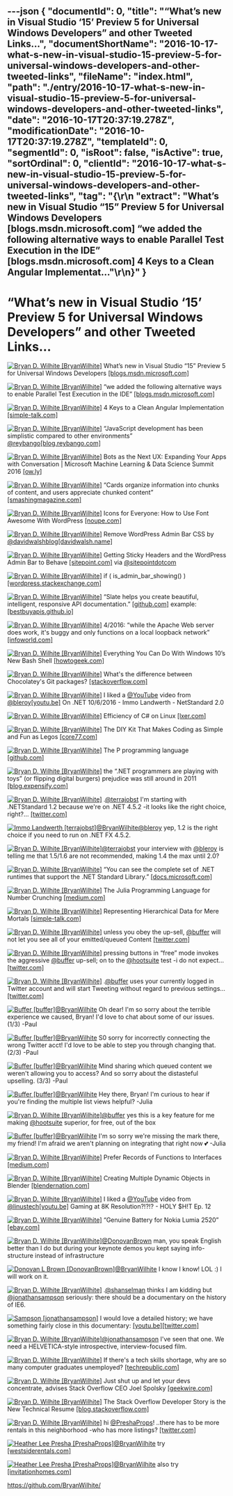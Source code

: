 ---json
{
  "documentId": 0,
  "title": "“What’s new in Visual Studio ‘15’ Preview 5 for Universal Windows Developers” and other Tweeted Links…",
  "documentShortName": "2016-10-17-what-s-new-in-visual-studio-15-preview-5-for-universal-windows-developers-and-other-tweeted-links",
  "fileName": "index.html",
  "path": "./entry/2016-10-17-what-s-new-in-visual-studio-15-preview-5-for-universal-windows-developers-and-other-tweeted-links",
  "date": "2016-10-17T20:37:19.278Z",
  "modificationDate": "2016-10-17T20:37:19.278Z",
  "templateId": 0,
  "segmentId": 0,
  "isRoot": false,
  "isActive": true,
  "sortOrdinal": 0,
  "clientId": "2016-10-17-what-s-new-in-visual-studio-15-preview-5-for-universal-windows-developers-and-other-tweeted-links",
  "tag": "{\r\n  \"extract\": \"What’s new in Visual Studio “15” Preview 5 for Universal Windows Developers [blogs.msdn.microsoft.com] “we added the following alternative ways to enable Parallel Test Execution in the IDE” [blogs.msdn.microsoft.com] 4 Keys to a Clean Angular Implementat...\"\r\n}"
}
---

# “What’s new in Visual Studio ‘15’ Preview 5 for Universal Windows Developers” and other Tweeted Links…

[<img alt="Bryan D. Wilhite [BryanWilhite]" src="https://songhay.blob.core.windows.net/shared-social-twitter/BryanWilhite.jpeg">](http://songhayblog.azurewebsites.net/ "Bryan D. Wilhite [BryanWilhite]") What’s new in Visual Studio “15” Preview 5 for Universal Windows Developers [[blogs.msdn.microsoft.com]](https://blogs.msdn.microsoft.com/visualstudio/2016/10/06/whats-new-in-visual-studio-15-preview-5-for-universal-windows-developers/)

[<img alt="Bryan D. Wilhite [BryanWilhite]" src="https://songhay.blob.core.windows.net/shared-social-twitter/BryanWilhite.jpeg">](http://songhayblog.azurewebsites.net/ "Bryan D. Wilhite [BryanWilhite]") “we added the following alternative ways to enable Parallel Test Execution in the IDE” [[blogs.msdn.microsoft.com]](https://blogs.msdn.microsoft.com/visualstudioalm/2016/10/10/parallel-test-execution/)

[<img alt="Bryan D. Wilhite [BryanWilhite]" src="https://songhay.blob.core.windows.net/shared-social-twitter/BryanWilhite.jpeg">](http://songhayblog.azurewebsites.net/ "Bryan D. Wilhite [BryanWilhite]") 4 Keys to a Clean Angular Implementation [[simple-talk.com]](https://www.simple-talk.com/dotnet/net-development/4-keys-clean-angular-implementation/)

[<img alt="Bryan D. Wilhite [BryanWilhite]" src="https://songhay.blob.core.windows.net/shared-social-twitter/BryanWilhite.jpeg">](http://songhayblog.azurewebsites.net/ "Bryan D. Wilhite [BryanWilhite]") “JavaScript development has been simplistic compared to other environments” [@reybango](http://twitter.com/reybango)[[blog.reybango.com]](http://blog.reybango.com/2016/10/07/you-cant-get-comfortable-in-web-development-anymore/)

[<img alt="Bryan D. Wilhite [BryanWilhite]" src="https://songhay.blob.core.windows.net/shared-social-twitter/BryanWilhite.jpeg">](http://songhayblog.azurewebsites.net/ "Bryan D. Wilhite [BryanWilhite]") Bots as the Next UX: Expanding Your Apps with Conversation | Microsoft Machine Learning & Data Science Summit 2016 [[ow.ly]](https://channel9.msdn.com/Events/Machine-Learning-and-Data-Sciences-Conference/Data-Science-Summit-2016/MSDSS14)

[<img alt="Bryan D. Wilhite [BryanWilhite]" src="https://songhay.blob.core.windows.net/shared-social-twitter/BryanWilhite.jpeg">](http://songhayblog.azurewebsites.net/ "Bryan D. Wilhite [BryanWilhite]") “Cards organize information into chunks of content, and users appreciate chunked content” [[smashingmagazine.com]](https://www.smashingmagazine.com/2016/10/designing-card-based-user-interfaces/)

[<img alt="Bryan D. Wilhite [BryanWilhite]" src="https://songhay.blob.core.windows.net/shared-social-twitter/BryanWilhite.jpeg">](http://songhayblog.azurewebsites.net/ "Bryan D. Wilhite [BryanWilhite]") Icons for Everyone: How to Use Font Awesome With WordPress [[noupe.com]](http://www.noupe.com/wordpress/font-awesome-wordpress-99088.html)

[<img alt="Bryan D. Wilhite [BryanWilhite]" src="https://songhay.blob.core.windows.net/shared-social-twitter/BryanWilhite.jpeg">](http://songhayblog.azurewebsites.net/ "Bryan D. Wilhite [BryanWilhite]") Remove WordPress Admin Bar CSS by [@davidwalshblog](http://twitter.com/davidwalshblog)[[davidwalsh.name]](https://davidwalsh.name/remove-wordpress-admin-bar-css)

[<img alt="Bryan D. Wilhite [BryanWilhite]" src="https://songhay.blob.core.windows.net/shared-social-twitter/BryanWilhite.jpeg">](http://songhayblog.azurewebsites.net/ "Bryan D. Wilhite [BryanWilhite]") Getting Sticky Headers and the WordPress Admin Bar to Behave [[sitepoint.com]](https://www.sitepoint.com/getting-sticky-headers-wordpress-admin-bar-behave/) via [@sitepointdotcom](http://twitter.com/sitepointdotcom)

[<img alt="Bryan D. Wilhite [BryanWilhite]" src="https://songhay.blob.core.windows.net/shared-social-twitter/BryanWilhite.jpeg">](http://songhayblog.azurewebsites.net/ "Bryan D. Wilhite [BryanWilhite]") if ( is_admin_bar_showing() ) [[wordpress.stackexchange.com]](http://wordpress.stackexchange.com/questions/87717/wordpress-admin-bar-overlapping-twitter-bootstrap-navigation)

[<img alt="Bryan D. Wilhite [BryanWilhite]" src="https://songhay.blob.core.windows.net/shared-social-twitter/BryanWilhite.jpeg">](http://songhayblog.azurewebsites.net/ "Bryan D. Wilhite [BryanWilhite]") “Slate helps you create beautiful, intelligent, responsive API documentation.” [[github.com]](https://github.com/lord/slate) example: [[bestbuyapis.github.io]](https://bestbuyapis.github.io/api-documentation/#overview)

[<img alt="Bryan D. Wilhite [BryanWilhite]" src="https://songhay.blob.core.windows.net/shared-social-twitter/BryanWilhite.jpeg">](http://songhayblog.azurewebsites.net/ "Bryan D. Wilhite [BryanWilhite]") 4/2016: “while the Apache Web server does work, it's buggy and only functions on a local loopback network” [[infoworld.com]](http://www.infoworld.com/article/3053557/linux/what-to-know-before-using-windows-10s-new-linux-system.html)

[<img alt="Bryan D. Wilhite [BryanWilhite]" src="https://songhay.blob.core.windows.net/shared-social-twitter/BryanWilhite.jpeg">](http://songhayblog.azurewebsites.net/ "Bryan D. Wilhite [BryanWilhite]") Everything You Can Do With Windows 10’s New Bash Shell [[howtogeek.com]](http://www.howtogeek.com/265900/everything-you-can-do-with-windows-10s-new-bash-shell/)

[<img alt="Bryan D. Wilhite [BryanWilhite]" src="https://songhay.blob.core.windows.net/shared-social-twitter/BryanWilhite.jpeg">](http://songhayblog.azurewebsites.net/ "Bryan D. Wilhite [BryanWilhite]") What's the difference between Chocolatey's Git packages? [[stackoverflow.com]](http://stackoverflow.com/q/28354832/22944?stw=2)

[<img alt="Bryan D. Wilhite [BryanWilhite]" src="https://songhay.blob.core.windows.net/shared-social-twitter/BryanWilhite.jpeg">](http://songhayblog.azurewebsites.net/ "Bryan D. Wilhite [BryanWilhite]") I liked a [@YouTube](http://twitter.com/YouTube) video from [@bleroy](http://twitter.com/bleroy)[[youtu.be]](http://youtu.be/eCEczPk0qkc?a) On .NET 10/6/2016 - Immo Landwerth - NetStandard 2.0

[<img alt="Bryan D. Wilhite [BryanWilhite]" src="https://songhay.blob.core.windows.net/shared-social-twitter/BryanWilhite.jpeg">](http://songhayblog.azurewebsites.net/ "Bryan D. Wilhite [BryanWilhite]") Efficiency of C# on Linux [[lxer.com]](http://lxer.com/module/newswire/ext_link.php?rid=234742)

[<img alt="Bryan D. Wilhite [BryanWilhite]" src="https://songhay.blob.core.windows.net/shared-social-twitter/BryanWilhite.jpeg">](http://songhayblog.azurewebsites.net/ "Bryan D. Wilhite [BryanWilhite]") The DIY Kit That Makes Coding as Simple and Fun as Legos [[core77.com]](http://www.core77.com/posts/56916/The-DIY-Kit-That-Makes-Coding-as-Simple-and-Fun-as-Legos)

[<img alt="Bryan D. Wilhite [BryanWilhite]" src="https://songhay.blob.core.windows.net/shared-social-twitter/BryanWilhite.jpeg">](http://songhayblog.azurewebsites.net/ "Bryan D. Wilhite [BryanWilhite]") The P programming language [[github.com]](https://github.com/p-org/P)

[<img alt="Bryan D. Wilhite [BryanWilhite]" src="https://songhay.blob.core.windows.net/shared-social-twitter/BryanWilhite.jpeg">](http://songhayblog.azurewebsites.net/ "Bryan D. Wilhite [BryanWilhite]") the “.NET programmers are playing with toys” (or flipping digital burgers) prejudice was still around in 2011 [[blog.expensify.com]](https://blog.expensify.com/2011/03/25/ceo-friday-why-we-dont-hire-net-programmers/)

[<img alt="Bryan D. Wilhite [BryanWilhite]" src="https://songhay.blob.core.windows.net/shared-social-twitter/BryanWilhite.jpeg">](http://songhayblog.azurewebsites.net/ "Bryan D. Wilhite [BryanWilhite]") .[@terrajobst](http://twitter.com/terrajobst) I'm starting with .NETStandard 1.2 because we're on .NET 4.5.2 -it looks like the right choice, right?… [[twitter.com]](https://twitter.com/i/web/status/785944202525814784)

[<img alt="Immo Landwerth [terrajobst]" src="https://songhay.blob.core.windows.net/shared-social-twitter/terrajobst.jpg">](http://immo.landwerth.net/ "Immo Landwerth [terrajobst]")[@BryanWilhite](http://twitter.com/BryanWilhite)[@bleroy](http://twitter.com/bleroy) yep, 1.2 is the right choice if you need to run on .NET FX 4.5.2.

[<img alt="Bryan D. Wilhite [BryanWilhite]" src="https://songhay.blob.core.windows.net/shared-social-twitter/BryanWilhite.jpeg">](http://songhayblog.azurewebsites.net/ "Bryan D. Wilhite [BryanWilhite]")[@terrajobst](http://twitter.com/terrajobst) your interview with [@bleroy](http://twitter.com/bleroy) is telling me that 1.5/1.6 are not recommended, making 1.4 the max until 2.0?

[<img alt="Bryan D. Wilhite [BryanWilhite]" src="https://songhay.blob.core.windows.net/shared-social-twitter/BryanWilhite.jpeg">](http://songhayblog.azurewebsites.net/ "Bryan D. Wilhite [BryanWilhite]") “You can see the complete set of .NET runtimes that support the .NET Standard Library.” [[docs.microsoft.com]](https://docs.microsoft.com/en-us/dotnet/articles/standard/library)

[<img alt="Bryan D. Wilhite [BryanWilhite]" src="https://songhay.blob.core.windows.net/shared-social-twitter/BryanWilhite.jpeg">](http://songhayblog.azurewebsites.net/ "Bryan D. Wilhite [BryanWilhite]") The Julia Programming Language for Number Crunching [[medium.com]](https://medium.com/@jshysing/the-julia-programming-language-for-number-crunching-87faad52ce08)

[<img alt="Bryan D. Wilhite [BryanWilhite]" src="https://songhay.blob.core.windows.net/shared-social-twitter/BryanWilhite.jpeg">](http://songhayblog.azurewebsites.net/ "Bryan D. Wilhite [BryanWilhite]") Representing Hierarchical Data for Mere Mortals [[simple-talk.com]](https://www.simple-talk.com/sql/database-administration/representing-hierarchical-data-for-mere-mortals/)

[<img alt="Bryan D. Wilhite [BryanWilhite]" src="https://songhay.blob.core.windows.net/shared-social-twitter/BryanWilhite.jpeg">](http://songhayblog.azurewebsites.net/ "Bryan D. Wilhite [BryanWilhite]") unless you obey the up-sell, [@buffer](http://twitter.com/buffer) will not let you see all of your emitted/queued Content [[twitter.com]](https://twitter.com/BryanWilhite/status/785932329193648130/photo/1)

[<img alt="Bryan D. Wilhite [BryanWilhite]" src="https://songhay.blob.core.windows.net/shared-social-twitter/BryanWilhite.jpeg">](http://songhayblog.azurewebsites.net/ "Bryan D. Wilhite [BryanWilhite]") pressing buttons in “free” mode invokes the aggressive [@buffer](http://twitter.com/buffer) up-sell; on to the [@hootsuite](http://twitter.com/hootsuite) test -i do not expect… [[twitter.com]](https://twitter.com/i/web/status/785932845965455361)

[<img alt="Bryan D. Wilhite [BryanWilhite]" src="https://songhay.blob.core.windows.net/shared-social-twitter/BryanWilhite.jpeg">](http://songhayblog.azurewebsites.net/ "Bryan D. Wilhite [BryanWilhite]") .[@buffer](http://twitter.com/buffer) uses your currently logged in Twitter account and will start Tweeting without regard to previous settings… [[twitter.com]](https://twitter.com/i/web/status/785931339744718848)

[<img alt="Buffer [buffer]" src="https://songhay.blob.core.windows.net/shared-social-twitter/buffer.jpg">](http://buffer.com/ "Buffer [buffer]")[@BryanWilhite](http://twitter.com/BryanWilhite) Oh dear! I'm so sorry about the terrible experience we caused, Bryan! I'd love to chat about some of our issues. (1/3) -Paul

[<img alt="Buffer [buffer]" src="https://songhay.blob.core.windows.net/shared-social-twitter/buffer.jpg">](http://buffer.com/ "Buffer [buffer]")[@BryanWilhite](http://twitter.com/BryanWilhite) S0 sorry for incorrectly connecting the wrong Twitter acct! I'd love to be able to step you through changing that. (2/3) -Paul

[<img alt="Buffer [buffer]" src="https://songhay.blob.core.windows.net/shared-social-twitter/buffer.jpg">](http://buffer.com/ "Buffer [buffer]")[@BryanWilhite](http://twitter.com/BryanWilhite) Mind sharing which queued content we weren't allowing you to access? And so sorry about the distasteful upselling. (3/3) -Paul

[<img alt="Buffer [buffer]" src="https://songhay.blob.core.windows.net/shared-social-twitter/buffer.jpg">](http://buffer.com/ "Buffer [buffer]")[@BryanWilhite](http://twitter.com/BryanWilhite) Hey there, Bryan! I'm curious to hear if you're finding the multiple list views helpful? -Julia

[<img alt="Bryan D. Wilhite [BryanWilhite]" src="https://songhay.blob.core.windows.net/shared-social-twitter/BryanWilhite.jpeg">](http://songhayblog.azurewebsites.net/ "Bryan D. Wilhite [BryanWilhite]")[@buffer](http://twitter.com/buffer) yes this is a key feature for me making [@hootsuite](http://twitter.com/hootsuite) superior, for free, out of the box

[<img alt="Buffer [buffer]" src="https://songhay.blob.core.windows.net/shared-social-twitter/buffer.jpg">](http://buffer.com/ "Buffer [buffer]")[@BryanWilhite](http://twitter.com/BryanWilhite) I'm so sorry we're missing the mark there, my friend! I'm afraid we aren't planning on integrating that right now 💕 -Julia

[<img alt="Bryan D. Wilhite [BryanWilhite]" src="https://songhay.blob.core.windows.net/shared-social-twitter/BryanWilhite.jpeg">](http://songhayblog.azurewebsites.net/ "Bryan D. Wilhite [BryanWilhite]") Prefer Records of Functions to Interfaces [[medium.com]](https://medium.com/@dogwith1eye/prefer-records-of-functions-to-interfaces-d6413af4d2c3#.edew6vece)

[<img alt="Bryan D. Wilhite [BryanWilhite]" src="https://songhay.blob.core.windows.net/shared-social-twitter/BryanWilhite.jpeg">](http://songhayblog.azurewebsites.net/ "Bryan D. Wilhite [BryanWilhite]") Creating Multiple Dynamic Objects in Blender [[blendernation.com]](http://www.blendernation.com/2016/10/10/creating-multiple-dynamic-objects-blender/)

[<img alt="Bryan D. Wilhite [BryanWilhite]" src="https://songhay.blob.core.windows.net/shared-social-twitter/BryanWilhite.jpeg">](http://songhayblog.azurewebsites.net/ "Bryan D. Wilhite [BryanWilhite]") I liked a [@YouTube](http://twitter.com/YouTube) video from [@linustech](http://twitter.com/linustech)[[youtu.be]](http://youtu.be/211Vdi4oC9o?a) Gaming at 8K Resolution?!?!? - HOLY $H!T Ep. 12

[<img alt="Bryan D. Wilhite [BryanWilhite]" src="https://songhay.blob.core.windows.net/shared-social-twitter/BryanWilhite.jpeg">](http://songhayblog.azurewebsites.net/ "Bryan D. Wilhite [BryanWilhite]") “Genuine Battery for Nokia Lumia 2520” [[ebay.com]](http://www.ebay.com/itm/Genuine-Battery-for-Nokia-Lumia-2520-BC-3S-2030mAh-14-8V-30-0Wh-/301969860460?hash=item464ece676c:g:GOgAAOSwMHdXS~4t)

[<img alt="Bryan D. Wilhite [BryanWilhite]" src="https://songhay.blob.core.windows.net/shared-social-twitter/BryanWilhite.jpeg">](http://songhayblog.azurewebsites.net/ "Bryan D. Wilhite [BryanWilhite]")[@DonovanBrown](http://twitter.com/DonovanBrown) man, you speak English better than I do but during your keynote demos you kept saying info-structure instead of infrastructure

[<img alt="Donovan L Brown [DonovanBrown]" src="https://songhay.blob.core.windows.net/shared-social-twitter/DonovanBrown.jpg">](http://donovanbrown.com/ "Donovan L Brown [DonovanBrown]")[@BryanWilhite](http://twitter.com/BryanWilhite) I know I know! LOL :) I will work on it.

[<img alt="Bryan D. Wilhite [BryanWilhite]" src="https://songhay.blob.core.windows.net/shared-social-twitter/BryanWilhite.jpeg">](http://songhayblog.azurewebsites.net/ "Bryan D. Wilhite [BryanWilhite]") .[@shanselman](http://twitter.com/shanselman) thinks I am kidding but [@jonathansampson](http://twitter.com/jonathansampson) seriously: there should be a documentary on the history of IE6.

[<img alt="Sampson [jonathansampson]" src="https://songhay.blob.core.windows.net/shared-social-twitter/jonathansampson.jpg">](http://sampson.ms/ "Sampson [jonathansampson]") I would love a detailed history; we have something fairly close in this documentary: [[youtu.be]](https://youtu.be/VANORrzKX50)[[twitter.com]](https://twitter.com/bryanwilhite/status/784638389177896960)

[<img alt="Bryan D. Wilhite [BryanWilhite]" src="https://songhay.blob.core.windows.net/shared-social-twitter/BryanWilhite.jpeg">](http://songhayblog.azurewebsites.net/ "Bryan D. Wilhite [BryanWilhite]")[@jonathansampson](http://twitter.com/jonathansampson) I've seen that one. We need a HELVETICA-style introspective, interview-focused film.

[<img alt="Bryan D. Wilhite [BryanWilhite]" src="https://songhay.blob.core.windows.net/shared-social-twitter/BryanWilhite.jpeg">](http://songhayblog.azurewebsites.net/ "Bryan D. Wilhite [BryanWilhite]") If there's a tech skills shortage, why are so many computer graduates unemployed? [[techrepublic.com]](http://www.techrepublic.com/article/if-theres-a-tech-skills-shortage-why-are-so-many-computer-graduates-unemployed/)

[<img alt="Bryan D. Wilhite [BryanWilhite]" src="https://songhay.blob.core.windows.net/shared-social-twitter/BryanWilhite.jpeg">](http://songhayblog.azurewebsites.net/ "Bryan D. Wilhite [BryanWilhite]") Just shut up and let your devs concentrate, advises Stack Overflow CEO Joel Spolsky [[geekwire.com]](http://www.geekwire.com/2016/just-shut-let-devs-concentrate-programming-expert-advises/)

[<img alt="Bryan D. Wilhite [BryanWilhite]" src="https://songhay.blob.core.windows.net/shared-social-twitter/BryanWilhite.jpeg">](http://songhayblog.azurewebsites.net/ "Bryan D. Wilhite [BryanWilhite]") The Stack Overflow Developer Story is the New Technical Resume [[blog.stackoverflow.com]](http://blog.stackoverflow.com/2016/10/bye-bye-bullets-the-stack-overflow-developer-story-is-the-new-technical-resume/)

[<img alt="Bryan D. Wilhite [BryanWilhite]" src="https://songhay.blob.core.windows.net/shared-social-twitter/BryanWilhite.jpeg">](http://songhayblog.azurewebsites.net/ "Bryan D. Wilhite [BryanWilhite]") hi [@PreshaProps](http://twitter.com/PreshaProps)! ..there has to be more rentals in this neighborhood -who has more listings? [[twitter.com]](https://twitter.com/BryanWilhite/status/787762625526439936/photo/1)

[<img alt="Heather Lee Presha [PreshaProps]" src="https://songhay.blob.core.windows.net/shared-social-twitter/PreshaProps.jpeg">](http://hopefulhomebuyers.com/ "Heather Lee Presha [PreshaProps]")[@BryanWilhite](http://twitter.com/BryanWilhite) try [[westsiderentals.com]](http://westsiderentals.com)

[<img alt="Heather Lee Presha [PreshaProps]" src="https://songhay.blob.core.windows.net/shared-social-twitter/PreshaProps.jpeg">](http://hopefulhomebuyers.com/ "Heather Lee Presha [PreshaProps]")[@BryanWilhite](http://twitter.com/BryanWilhite) also try [[invitationhomes.com]](http://invitationhomes.com)

<https://github.com/BryanWilhite/>
